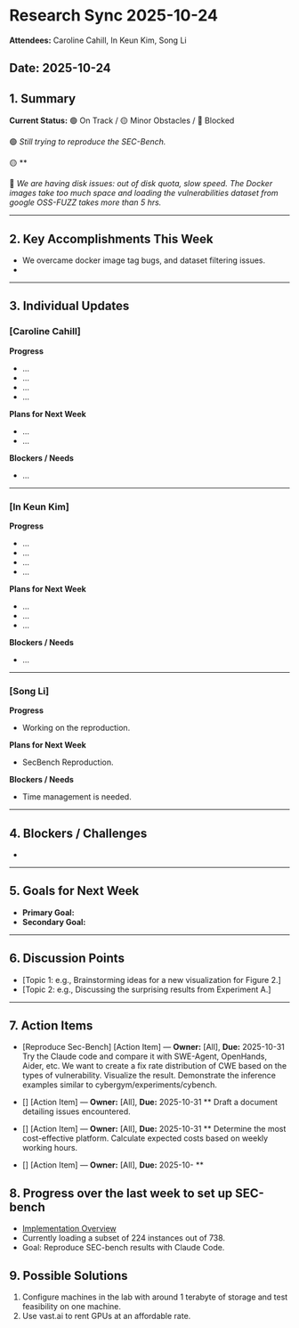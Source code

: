 # Research Sync 2025-10-24

**Attendees:** Caroline Cahill, In Keun Kim, Song Li

**Date:** 2025-10-24
---

## 1. Summary
**Current Status:** 🟢 On Track / 🟡 Minor Obstacles / 🔴 Blocked  

🟢 *Still trying to reproduce the SEC-Bench.*

🟡 **

🔴 *We are having disk issues: out of disk quota, slow speed. The Docker images take too much
space and loading the vulnerabilities dataset from google OSS-FUZZ takes more than 5 hrs.*

---

## 2. Key Accomplishments This Week
- We overcame docker image tag bugs, and dataset filtering issues.  
- 

---

## 3. Individual Updates

### [Caroline Cahill]  
**Progress**  
- ...
- ...
- ...
- ...

**Plans for Next Week**
- ...
- ...

**Blockers / Needs**  
- ...

---


### [In Keun Kim]
**Progress**  
- ...
- ...
- ...
- ...

**Plans for Next Week**  
- ...
- ...
- ...

**Blockers / Needs**  
- ...


---

### [Song Li]  
**Progress**  
- Working on the reproduction.

**Plans for Next Week**  
- SecBench Reproduction.

**Blockers / Needs**  
- Time management is needed.

---

## 4. Blockers / Challenges
- 

---

## 5. Goals for Next Week
- **Primary Goal:** 
- **Secondary Goal:** 

---

## 6. Discussion Points
- [Topic 1: e.g., Brainstorming ideas for a new visualization for Figure 2.]  
- [Topic 2: e.g., Discussing the surprising results from Experiment A.]   

---

## 7. Action Items
- [Reproduce Sec-Bench] [Action Item] — **Owner:** [All], **Due:** 2025-10-31
  Try the Claude code and compare it with SWE-Agent, OpenHands, Aider, etc. We want to create
  a fix rate distribution of CWE based on the types of vulnerability. Visualize the result. Demonstrate the inference examples similar to cybergym/experiments/cybench.

- [] [Action Item] — **Owner:** [All], **Due:** 2025-10-31
  ** Draft a document detailing issues encountered.

- [] [Action Item] — **Owner:** [All], **Due:** 2025-10-31
  ** Determine the most cost-effective platform. Calculate expected costs based on weekly working hours.

- [] [Action Item] — **Owner:** [All], **Due:** 2025-10-
  **

## 8. Progress over the last week to set up SEC-bench
- [Implementation Overview](https://arise-ai-security.github.io/docs/reviews/sec-bench/implementation/overview)
- Currently loading a subset of 224 instances out of 738.
- Goal: Reproduce SEC-bench results with Claude Code.

## 9. Possible Solutions
1. Configure machines in the lab with around 1 terabyte of storage and test feasibility on one machine.
2. Use vast.ai to rent GPUs at an affordable rate.